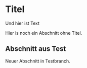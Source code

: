 # Titel

Und hier ist Text

Hier is noch ein Abschnitt ohne Titel.

## Abschnitt aus Test

Neuer Abschnitt in Testbranch.